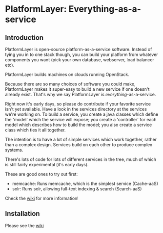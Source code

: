 PlatformLayer: Everything-as-a-service
======================================

Introduction
------------

PlatformLayer is open-source platform-as-a-service software.
Instead of tying you in to one stack though, you can build your platform
from whatever components you want (pick your own database,
webserver, load balancer etc).

PlatformLayer builds machines on clouds
running OpenStack.

Because there are so many choices of software you could make, PlatformLayer
 makes it super-easy to build a new service if one doesn't already exist.  That's
 why we say PlatformLayer is _everything_-as-a-service.

Right now it's early days, so please do contribute if your favorite service
isn't yet available.  Have a look in the services directory at the services
we're working on.  To build a service, you create a java classes which define
the 'model' which the service will expose; you create a 'controller' for each model
which describes how to build the model; you also create a service class
which ties it all together.

The intention is to have a lot of simple services which work together,
rather than a complex design.  Services build on each other to
produce complex systems.

There's lots of code for lots of different services in the tree, much of which
is still fairly experimental (it's early days).

These are good ones to try out first:

* memcache: Runs memcache, which is the simplest service (Cache-aaS)
* solr: Runs solr, allowing full-text indexing & search (Search-aaS)

Check the [wiki] for more information!


Installation
------------

Please see the [wiki]

[wiki]: https://github.com/platformlayer/platformlayer/wiki


